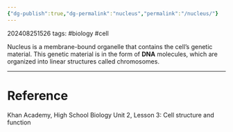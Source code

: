 ```yaml
---
{"dg-publish":true,"dg-permalink":"nucleus","permalink":"/nucleus/"}
---
```


202408251526
tags: #biology #cell

Nucleus is a membrane-bound organelle that contains the cell’s genetic material. This genetic material is in the form of **DNA** molecules, which are organized into linear structures called chromosomes.

---
# Reference

Khan Academy, High School Biology Unit 2, Lesson 3: Cell structure and function